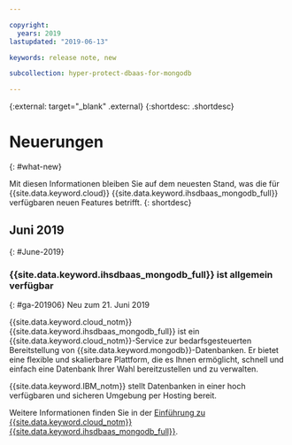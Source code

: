 ```yaml
---

copyright:
  years: 2019
lastupdated: "2019-06-13"

keywords: release note, new

subcollection: hyper-protect-dbaas-for-mongodb

---
```


{:external: target="_blank" .external}
{:shortdesc: .shortdesc}


# Neuerungen
{: #what-new}

Mit diesen Informationen bleiben Sie auf dem neuesten Stand, was die für {{site.data.keyword.cloud}} {{site.data.keyword.ihsdbaas_mongodb_full}} verfügbaren neuen Features betrifft.
{: shortdesc}

## Juni 2019
{: #June-2019}

### {{site.data.keyword.ihsdbaas_mongodb_full}} ist allgemein verfügbar
{: #ga-201906}
Neu zum 21. Juni 2019

{{site.data.keyword.cloud_notm}} {{site.data.keyword.ihsdbaas_mongodb_full}} ist ein {{site.data.keyword.cloud_notm}}-Service zur bedarfsgesteuerten Bereitstellung von {{site.data.keyword.mongodb}}-Datenbanken. Er bietet eine flexible und skalierbare Plattform, die es Ihnen ermöglicht, schnell und einfach eine Datenbank Ihrer Wahl bereitzustellen und zu verwalten.

{{site.data.keyword.IBM_notm}} stellt Datenbanken in einer hoch verfügbaren und sicheren Umgebung per Hosting bereit.

Weitere Informationen finden Sie in der [Einführung zu {{site.data.keyword.cloud_notm}} {{site.data.keyword.ihsdbaas_mongodb_full}}](/docs/services/hyper-protect-dbaas-for-mongodb?topic=hyper-protect-dbaas-for-mongodb-gettingstarted). 
